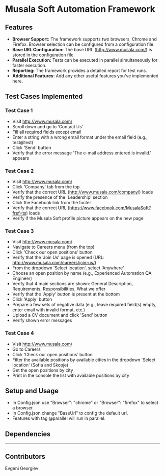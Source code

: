 # Musala Soft Automation Framework


## Features

- **Browser Support:** The framework supports two browsers, Chrome and Firefox. Browser selection can be configured from a configuration file.
- **Base URL Configuration:** The base URL (http://www.musala.com/) is stored in the configuration file.
- **Parallel Execution:** Tests can be executed in parallel simultaneously for faster execution.
- **Reporting:** The framework provides a detailed report for test runs.
- **Additional Features:** Add any other useful features you've implemented here.

## Test Cases Implemented

### Test Case 1

- Visit http://www.musala.com/
- Scroll down and go to 'Contact Us'
- Fill all required fields except email
- Enter a string with a wrong email format under the email field (e.g., test@test)
- Click 'Send' button
- Verify that the error message 'The e-mail address entered is invalid.' appears

### Test Case 2

- Visit http://www.musala.com/
- Click 'Company' tab from the top
- Verify that the correct URL (http://www.musala.com/company/) loads
- Verify the presence of the 'Leadership' section
- Click the Facebook link from the footer
- Verify that the correct URL (https://www.facebook.com/MusalaSoft?fref=ts) loads
- Verify if the Musala Soft profile picture appears on the new page

### Test Case 3

- Visit http://www.musala.com/
- Navigate to Careers menu (from the top)
- Click 'Check our open positions' button
- Verify that the 'Join Us' page is opened (URL: http://www.musala.com/careers/join-us/)
- From the dropdown 'Select location', select 'Anywhere'
- Choose an open position by name (e.g., Experienced Automation QA Engineer)
- Verify that 4 main sections are shown: General Description, Requirements, Responsibilities, What we offer
- Verify that the 'Apply' button is present at the bottom
- Click 'Apply' button
- Prepare a few sets of negative data (e.g., leave required field(s) empty, enter email with invalid format, etc.)
- Upload a CV document and click 'Send' button
- Verify shown error messages

### Test Case 4

- Visit http://www.musala.com/
- Go to Careers
- Click 'Check our open positions' button
- Filter the available positions by available cities in the dropdown 'Select location' (Sofia and Skopje)
- Get the open positions by city
- Print in the console the list with available positions by city

## Setup and Usage

- In Config.json use "Browser": "chrome" or "Browser": "firefox" to select a browser.
- In Config.json change "BaseUrl" to config the default url.
- Features with tag @parallel will run in parallel.

## Dependencies

---

## Contributors

Evgeni Georgiev
